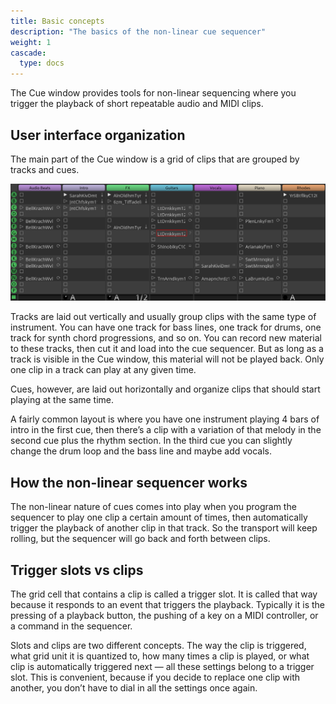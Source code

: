 ```yaml
---
title: Basic concepts
description: "The basics of the non-linear cue sequencer"
weight: 1
cascade:
  type: docs
---
```


The Cue window provides tools for non-linear sequencing where you trigger the playback of short repeatable audio and MIDI clips.

## User interface organization

The main part of the Cue window is a grid of clips that are grouped by tracks and cues.

![Grid of clips](en/cue-window-matrix.png)

Tracks are laid out vertically and usually group clips with the same type of instrument. You can have one track for bass lines, one track for drums, one track for synth chord progressions, and so on. You can record new material to these tracks, then cut it and load into the cue sequencer. But as long as a track is visible in the Cue window, this material will not be played back. Only one clip in a track can play at any given time.

Cues, however, are laid out horizontally and organize clips that should start playing at the same time.

A fairly common layout is where you have one instrument playing 4 bars of intro in the first cue, then there’s a clip with a variation of that melody in the second cue plus the rhythm section. In the third cue you can slightly change the drum loop and the bass line and maybe add vocals.

## How the non-linear sequencer works

The non-linear nature of cues comes into play when you program the sequencer to play one clip a certain amount of times, then automatically trigger the playback of another clip in that track. So the transport will keep rolling, but the sequencer will go back and forth between clips.

## Trigger slots vs clips

The grid cell that contains a clip is called a trigger slot. It is called that way because it responds to an event that triggers the playback. Typically it is the pressing of a playback button, the pushing of a key on a MIDI controller, or a command in the sequencer.

Slots and clips are two different concepts. The way the clip is triggered, what grid unit it is quantized to, how many times a clip is played, or what clip is automatically triggered next — all these settings belong to a trigger slot. This is convenient, because if you decide to replace one clip with another, you don’t have to dial in all the settings once again.
